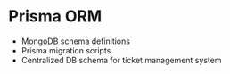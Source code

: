 # Prisma ORM
- MongoDB schema definitions
- Prisma migration scripts
- Centralized DB schema for ticket management system
